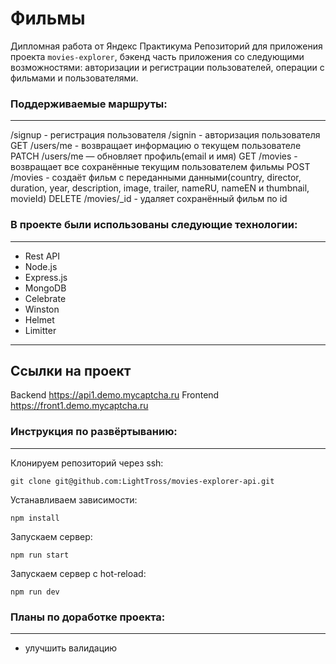 # **Фильмы**
Дипломная работа от Яндекс Практикума
Репозиторий для приложения проекта `movies-explorer`, бэкенд часть приложения со следующими возможностями: авторизации и регистрации пользователей, операции с фильмами и пользователями.

### Поддерживаемые маршруты:
----------------------------
/signup - регистрация пользователя
/signin - авторизация пользователя
GET /users/me - возвращает информацию о текущем пользователе
PATCH /users/me — обновляет профиль(email и имя)
GET /movies - возвращает все сохранённые текущим пользователем фильмы
POST /movies - создаёт фильм с переданными данными(country, director, duration, year, description, image, trailer, nameRU, nameEN и thumbnail, movieId)
DELETE /movies/_id - удаляет сохранённый фильм по id

### В проекте были использованы следующие технологии:
-----------------------------------------------------
* Rest API
* Node.js
* Express.js
* MongoDB
* Сelebrate
* Winston
* Helmet
* Limitter
-----------------------------------------------------

## Ссылки на проект

Backend https://api1.demo.mycaptcha.ru
Frontend https://front1.demo.mycaptcha.ru

### Инструкция по развёртыванию:
--------------------------------
Клонируем репозиторий через ssh:

    git clone git@github.com:LightTross/movies-explorer-api.git

Устанавливаем зависимости:

    npm install

Запускаем сервер:

    npm run start

Запускаем сервер с hot-reload:

    npm run dev 

### Планы по доработке проекта:
-------------------------------
* улучшить валидацию
